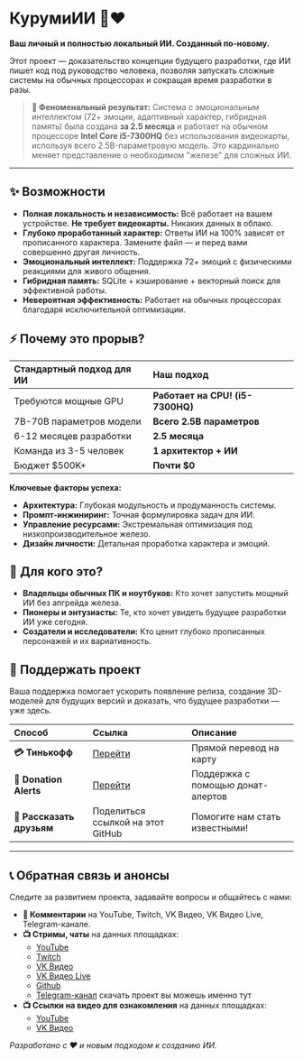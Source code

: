 # КурумиИИ 🧠❤️

**Ваш личный и полностью локальный ИИ. Созданный по-новому.**

Этот проект — доказательство концепции будущего разработки, где ИИ пишет код под руководство человека, позволяя запускать сложные системы на обычных процессорах и сокращая время разработки в разы.

> **🚀 Феноменальный результат:** Система с эмоциональным интеллектом (72+ эмоции, адаптивный характер, гибридная память) была создана **за 2.5 месяца** и работает на обычном процессоре **Intel Core i5-7300HQ** без использования видеокарты, используя всего 2.5B-параметровую модель. Это кардинально меняет представление о необходимом "железе" для сложных ИИ.

---

## ✨ Возможности

*   **Полная локальность и независимость:** Всё работает на вашем устройстве. **Не требует видеокарты.** Никаких данных в облако.
*   **Глубоко проработанный характер:** Ответы ИИ на 100% зависят от прописанного характера. Замените файл — и перед вами совершенно другая личность.
*   **Эмоциональный интеллект:** Поддержка 72+ эмоций с физическими реакциями для живого общения.
*   **Гибридная память:** SQLite + кэширование + векторный поиск для эффективной работы.
*   **Невероятная эффективность:** Работает на обычных процессорах благодаря исключительной оптимизации.

## ⚡ Почему это прорыв?

| Стандартный подход для ИИ     | Наш подход                  |
| :-------------------------- | :-------------------------- |
| Требуются мощные GPU        | **Работает на CPU! (i5-7300HQ)** |
| 7B-70B параметров модели    | **Всего 2.5B параметров**   |
| 6-12 месяцев разработки     | **2.5 месяца**              |
| Команда из 3-5 человек      | **1 архитектор + ИИ**       |
| Бюджет $500K+               | **Почти $0**                |

**Ключевые факторы успеха:**
*   **Архитектура:** Глубокая модульность и продуманность системы.
*   **Промпт-инжиниринг:** Точная формулировка задач для ИИ.
*   **Управление ресурсами:** Экстремальная оптимизация под низкопроизводительное железо.
*   **Дизайн личности:** Детальная проработка характера и эмоций.

## 🎯 Для кого это?

*   **Владельцы обычных ПК и ноутбуков:** Кто хочет запустить мощный ИИ без апгрейда железа.
*   **Пионеры и энтузиасты:** Те, кто хочет увидеть будущее разработки ИИ уже сегодня.
*   **Создатели и исследователи:** Кто ценит глубоко прописанных персонажей и их вариативность.

## 🤝 Поддержать проект

Ваша поддержка помогает ускорить появление релиза, создание 3D-моделей для будущих версий и доказать, что будущее разработки — уже здесь.

| Способ | Ссылка | Описание |
| :--- | :--- | :--- |
| **💳 Тинькофф** | [Перейти](https://tbank.ru/cf/5VMkbnEf0TZ) | Прямой перевод на карту |
| **🎁 Donation Alerts** | [Перейти](https://www.donationalerts.com/r/gidrademon) | Поддержка с помощью донат-алертов |
| **💬 Рассказать друзьям** | Поделиться ссылкой на этот GitHub | Помогите нам стать известными! |

---

## 📞 Обратная связь и анонсы

Следите за развитием проекта, задавайте вопросы и общайтесь с нами:

*   **💬 Комментарии** на YouTube, Twitch, VK Видео, VK Видео Live, Telegram-канале.
*   **📺 Стримы, чаты** на данных площадках:
    *   [YouTube](https://www.youtube.com/channel/UClF_ucKjjb1OByMgBRitpsQ)
    *   [Twitch](https://www.twitch.tv/gidrademon)
    *   [VK Видео](https://vkvideo.ru/@club232323826)
    *   [VK Видео Live](https://live.vkvideo.ru/gidrademon)
    *   [Github](https://github.com/GIDRADemon/KurumiAI/blob/main/README.md)
    *   [Telegram-канал](https://t.me/KurumiAIGIDRA) скачать проект вы можешь именно тут
*   **📺 Ссылки на видео для ознакомления** на данных площадках:
    *   [YouTube](https://www.youtube.com/channel/UClF_ucKjjb1OByMgBRitpsQ)
    *   [VK Видео](https://vkvideo.ru/clip-232323826_456239017)
      

*Разработано с ❤️ и новым подходом к созданию ИИ.*

